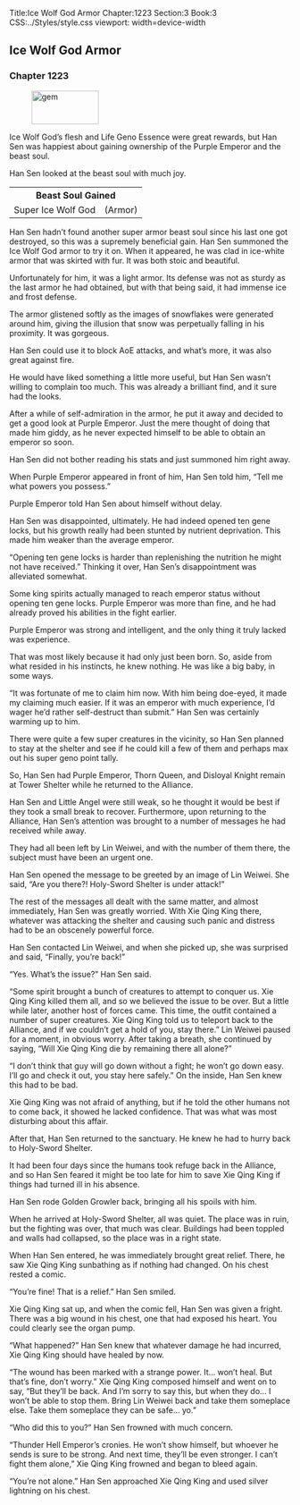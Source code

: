 Title:Ice Wolf God Armor 
Chapter:1223 
Section:3 
Book:3 
CSS:../Styles/style.css 
viewport: width=device-width
  
## Ice Wolf God Armor
### Chapter 1223
  
<figure>
	<img src="../Images/gem.gif" alt="gem" id="gem" width="120" height="60" />
</figure>
  

  
Ice Wolf God’s flesh and Life Geno Essence were great rewards, but Han Sen was happiest about gaining ownership of the Purple Emperor and the beast soul.

Han Sen looked at the beast soul with much joy.

<div class="tables">
	<table class="beast">
		<tr>
			<th colspan="2">Beast Soul Gained</th>
		</tr><tr>
			<td>Super Ice Wolf God</td>
			<td>(Armor)</td>
		</tr>
	</table>
	<!-- Super Beast Soul Ice Wolf God: Armor Type -->
</div> 

Han Sen hadn’t found another super armor beast soul since his last one got destroyed, so this was a supremely beneficial gain. Han Sen summoned the Ice Wolf God armor to try it on. When it appeared, he was clad in ice-white armor that was skirted with fur. It was both stoic and beautiful.

Unfortunately for him, it was a light armor. Its defense was not as sturdy as the last armor he had obtained, but with that being said, it had immense ice and frost defense.

The armor glistened softly as the images of snowflakes were generated around him, giving the illusion that snow was perpetually falling in his proximity. It was gorgeous.

Han Sen could use it to block AoE attacks, and what’s more, it was also great against fire.

He would have liked something a little more useful, but Han Sen wasn’t willing to complain too much. This was already a brilliant find, and it sure had the looks.

After a while of self-admiration in the armor, he put it away and decided to get a good look at Purple Emperor. Just the mere thought of doing that made him giddy, as he never expected himself to be able to obtain an emperor so soon.

Han Sen did not bother reading his stats and just summoned him right away.

When Purple Emperor appeared in front of him, Han Sen told him, “Tell me what powers you possess.”

Purple Emperor told Han Sen about himself without delay.

Han Sen was disappointed, ultimately. He had indeed opened ten gene locks, but his growth really had been stunted by nutrient deprivation. This made him weaker than the average emperor.

“Opening ten gene locks is harder than replenishing the nutrition he might not have received.” Thinking it over, Han Sen’s disappointment was alleviated somewhat.

Some king spirits actually managed to reach emperor status without opening ten gene locks. Purple Emperor was more than fine, and he had already proved his abilities in the fight earlier.

Purple Emperor was strong and intelligent, and the only thing it truly lacked was experience.

That was most likely because it had only just been born. So, aside from what resided in his instincts, he knew nothing. He was like a big baby, in some ways.

“It was fortunate of me to claim him now. With him being doe-eyed, it made my claiming much easier. If it was an emperor with much experience, I’d wager he’d rather self-destruct than submit.” Han Sen was certainly warming up to him.

There were quite a few super creatures in the vicinity, so Han Sen planned to stay at the shelter and see if he could kill a few of them and perhaps max out his super geno point tally.

So, Han Sen had Purple Emperor, Thorn Queen, and Disloyal Knight remain at Tower Shelter while he returned to the Alliance.

Han Sen and Little Angel were still weak, so he thought it would be best if they took a small break to recover. Furthermore, upon returning to the Alliance, Han Sen’s attention was brought to a number of messages he had received while away.

They had all been left by Lin Weiwei, and with the number of them there, the subject must have been an urgent one.

Han Sen opened the message to be greeted by an image of Lin Weiwei. She said, “Are you there?! Holy-Sword Shelter is under attack!”

The rest of the messages all dealt with the same matter, and almost immediately, Han Sen was greatly worried. With Xie Qing King there, whatever was attacking the shelter and causing such panic and distress had to be an obscenely powerful force.

Han Sen contacted Lin Weiwei, and when she picked up, she was surprised and said, “Finally, you’re back!”

“Yes. What’s the issue?” Han Sen said.

“Some spirit brought a bunch of creatures to attempt to conquer us. Xie Qing King killed them all, and so we believed the issue to be over. But a little while later, another host of forces came. This time, the outfit contained a number of super creatures. Xie Qing King told us to teleport back to the Alliance, and if we couldn’t get a hold of you, stay there.” Lin Weiwei paused for a moment, in obvious worry. After taking a breath, she continued by saying, “Will Xie Qing King die by remaining there all alone?”

“I don’t think that guy will go down without a fight; he won’t go down easy. I’ll go and check it out, you stay here safely.” On the inside, Han Sen knew this had to be bad.

Xie Qing King was not afraid of anything, but if he told the other humans not to come back, it showed he lacked confidence. That was what was most disturbing about this affair.

After that, Han Sen returned to the sanctuary. He knew he had to hurry back to Holy-Sword Shelter.

It had been four days since the humans took refuge back in the Alliance, and so Han Sen feared it might be too late for him to save Xie Qing King if things had turned ill in his absence.

Han Sen rode Golden Growler back, bringing all his spoils with him.

When he arrived at Holy-Sword Shelter, all was quiet. The place was in ruin, but the fighting was over, that much was clear. Buildings had been toppled and walls had collapsed, so the place was in a right state.

When Han Sen entered, he was immediately brought great relief. There, he saw Xie Qing King sunbathing as if nothing had changed. On his chest rested a comic.

“You’re fine! That is a relief.” Han Sen smiled.

Xie Qing King sat up, and when the comic fell, Han Sen was given a fright. There was a big wound in his chest, one that had exposed his heart. You could clearly see the organ pump.

“What happened?” Han Sen knew that whatever damage he had incurred, Xie Qing King should have healed by now.

“The wound has been marked with a strange power. It… won’t heal. But that’s fine, don’t worry.” Xie Qing King composed himself and went on to say, “But they’ll be back. And I’m sorry to say this, but when they do… I won’t be able to stop them. Bring Lin Weiwei back and take them someplace else. Take them someplace they can be safe… yo.”

“Who did this to you?” Han Sen frowned with much concern.

“Thunder Hell Emperor’s cronies. He won’t show himself, but whoever he sends is sure to be strong. And next time, they’ll be even stronger. I can’t fight them alone,” Xie Qing King frowned and began to bleed again.

“You’re not alone.” Han Sen approached Xie Qing King and used silver lightning on his chest.